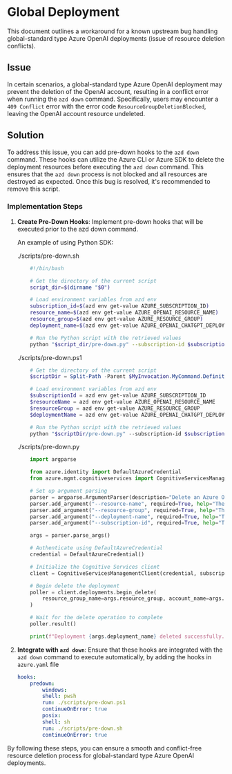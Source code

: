 # Global Deployment

This document outlines a workaround for a known upstream bug handling global-standard type Azure OpenAI deployments (issue of resource deletion conflicts).

## Issue

In certain scenarios, a global-standard type Azure OpenAI deployment may prevent the deletion of the OpenAI account, resulting in a conflict error when running the `azd down` command. Specifically, users may encounter a `409 Conflict` error with the error code `ResourceGroupDeletionBlocked`, leaving the OpenAI account resource undeleted.

## Solution

To address this issue, you can add pre-down hooks to the `azd down` command. These hooks can utilize the Azure CLI or Azure SDK to delete the deployment resources before executing the `azd down` command. This ensures that the `azd down` process is not blocked and all resources are destroyed as expected. Once this bug is resolved, it's recommended to remove this script.

### Implementation Steps

1. **Create Pre-Down Hooks**: Implement pre-down hooks that will be executed prior to the azd down command.

    An example of using Python SDK:

    ./scripts/pre-down.sh
    ```sh
        #!/bin/bash

        # Get the directory of the current script
        script_dir=$(dirname "$0")

        # Load environment variables from azd env
        subscription_id=$(azd env get-value AZURE_SUBSCRIPTION_ID)
        resource_name=$(azd env get-value AZURE_OPENAI_RESOURCE_NAME)
        resource_group=$(azd env get-value AZURE_RESOURCE_GROUP)
        deployment_name=$(azd env get-value AZURE_OPENAI_CHATGPT_DEPLOYMENT)

        # Run the Python script with the retrieved values
        python "$script_dir/pre-down.py" --subscription-id $subscription_id --resource-name $resource_name --resource-group $resource_group --deployment-name $deployment_name
    ```

    ./scripts/pre-down.ps1
    ```powershell
        # Get the directory of the current script
        $scriptDir = Split-Path -Parent $MyInvocation.MyCommand.Definition

        # Load environment variables from azd env
        $subscriptionId = azd env get-value AZURE_SUBSCRIPTION_ID
        $resourceName = azd env get-value AZURE_OPENAI_RESOURCE_NAME
        $resourceGroup = azd env get-value AZURE_RESOURCE_GROUP
        $deploymentName = azd env get-value AZURE_OPENAI_CHATGPT_DEPLOYMENT

        # Run the Python script with the retrieved values
        python "$scriptDir/pre-down.py" --subscription-id $subscriptionId --resource-name $resourceName --resource-group $resourceGroup --deployment-name $deploymentName
    ```

    ./scripts/pre-down.py
    ```python
        import argparse

        from azure.identity import DefaultAzureCredential
        from azure.mgmt.cognitiveservices import CognitiveServicesManagementClient

        # Set up argument parsing
        parser = argparse.ArgumentParser(description="Delete an Azure OpenAI deployment.")
        parser.add_argument("--resource-name", required=True, help="The name of the Azure OpenAI resource.")
        parser.add_argument("--resource-group", required=True, help="The name of the Azure resource group.")
        parser.add_argument("--deployment-name", required=True, help="The name of the deployment to delete.")
        parser.add_argument("--subscription-id", required=True, help="The Azure subscription ID.")

        args = parser.parse_args()

        # Authenticate using DefaultAzureCredential
        credential = DefaultAzureCredential()

        # Initialize the Cognitive Services client
        client = CognitiveServicesManagementClient(credential, subscription_id=args.subscription_id)

        # Begin delete the deployment
        poller = client.deployments.begin_delete(
            resource_group_name=args.resource_group, account_name=args.resource_name, deployment_name=args.deployment_name
        )

        # Wait for the delete operation to complete
        poller.result()

        print(f"Deployment {args.deployment_name} deleted successfully.")
    ```

2. **Integrate with `azd down`**: Ensure that these hooks are integrated with the `azd down` command to execute automatically, by adding the hooks in `azure.yaml` file

    ```yaml
    hooks:
        predown:
            windows:
            shell: pwsh
            run: ./scripts/pre-down.ps1
            continueOnError: true
            posix:
            shell: sh
            run: ./scripts/pre-down.sh
            continueOnError: true
    ```

By following these steps, you can ensure a smooth and conflict-free resource deletion process for global-standard type Azure OpenAI deployments.
